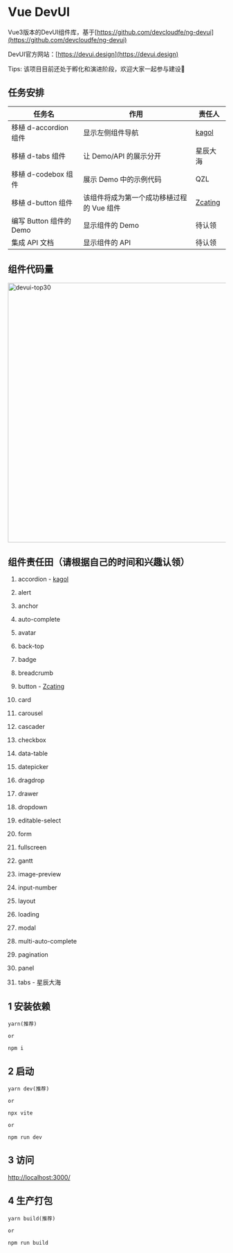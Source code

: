# Vue DevUI

Vue3版本的DevUI组件库，基于[https://github.com/devcloudfe/ng-devui](https://github.com/devcloudfe/ng-devui)

DevUI官方网站：[https://devui.design](https://devui.design)

Tips: 该项目目前还处于孵化和演进阶段，欢迎大家一起参与建设🤝

## 任务安排

|任务名                 |作用                               |责任人|
|--                    |--                                 |--|
|移植 d-accordion 组件  |显示左侧组件导航                      |[kagol](https://github.com/kagol)|
|移植 d-tabs 组件       |让 Demo/API 的展示分开               |星辰大海|
|移植 d-codebox 组件    |展示 Demo 中的示例代码                |QZL|
|移植 d-button 组件     |该组件将成为第一个成功移植过程的 Vue 组件|[Zcating](https://github.com/Zcating)|
|编写 Button 组件的 Demo|显示组件的 Demo                      |待认领|
|集成 API 文档          |显示组件的 API                       |待认领|

## 组件代码量

<img width="600" alt="devui-top30" src="https://user-images.githubusercontent.com/9566362/109677915-1534a200-7bb5-11eb-869d-912d6e1a5fa6.png">

## 组件责任田（请根据自己的时间和兴趣认领）

1. accordion - [kagol](https://github.com/kagol)
1. alert
1. anchor
1. auto-complete
1. avatar
1. back-top
1. badge
1. breadcrumb
1. button - [Zcating](https://github.com/Zcating)
1. card

1. carousel
1. cascader
1. checkbox
1. data-table
1. datepicker
1. dragdrop
1. drawer
1. dropdown
1. editable-select
1. form


1. fullscreen
1. gantt
1. image-preview
1. input-number
1. layout
1. loading
1. modal
1. multi-auto-complete
1. pagination
1. panel

1. tabs - 星辰大海

## 1 安装依赖

```
yarn(推荐)

or

npm i
```

## 2 启动

```
yarn dev(推荐)

or

npx vite

or

npm run dev
```

## 3 访问

[http://localhost:3000/](http://localhost:3000/)

## 4 生产打包

```
yarn build(推荐)

or

npm run build
```
